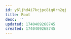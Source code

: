 ```yaml
---
id: y6ljhd4i7kcjpc8iq0rn2qj
title: Root
desc: ''
updated: 1740409268745
created: 1740409268745
---
```

